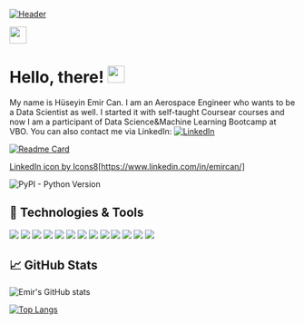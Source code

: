 <p align="center">
  
[![Header](https://www.dataquest.io/wp-content/uploads/2019/05/what-is-data-science-1.jpg "Header" )](https://www.linkedin.com/in/emircan/) 
    
<a href="https://www.linkedin.com/in/emircan/"><img height="30" src="https://github.com/WaylonWalker/WaylonWalker/blob/main/icon/linkedin.png?raw=true"></a>
  
</p>

# Hello, there! <img src="https://raw.githubusercontent.com/MartinHeinz/MartinHeinz/master/wave.gif" width="30px">
My name is Hüseyin Emir Can. I am an Aerospace Engineer who wants to be a Data Scientist as well. I started it with self-taught Coursear courses and now I am a participant of Data Science&Machine Learning Bootcamp at VBO.
You can also contact me via LinkedIn: [![LinkedIn][1.1]][1]

[![Readme Card](https://github-readme-stats.vercel.app/api/pin/?username=aerospacerr&repo=github-readme-stats)](https://github.com/aerospacerr/github-readme-stats)



[1]: https://www.linkedin.com/in/emircan/  

[1.1]: https://img.icons8.com/fluency/24/000000/linkedin.png  


<a href="https://icons8.com/icon/xuvGCOXi8Wyg/linkedin">LinkedIn icon by Icons8</a>[https://www.linkedin.com/in/emircan/]

<img alt="PyPI - Python Version" src="https://img.shields.io/pypi/pyversions/Django">

## 🔧 Technologies & Tools
![](https://img.shields.io/badge/OS-Linux-informational?style=flat&logo=linux&logoColor=white&color=2bbc8a)
![](https://img.shields.io/badge/Editor-IntelliJ_IDEA-informational?style=flat&logo=intellij-idea&logoColor=white&color=2bbc8a)
![](https://img.shields.io/badge/Code-Python-informational?style=flat&logo=python&logoColor=white&color=2bbc8a)
![](https://img.shields.io/badge/Code-JavaScript-informational?style=flat&logo=javascript&logoColor=white&color=2bbc8a)
![](https://img.shields.io/badge/Code-Golang-informational?style=flat&logo=go&logoColor=white&color=2bbc8a)
![](https://img.shields.io/badge/Code-Make-informational?style=flat&logo=cmake&logoColor=white&color=2bbc8a)
![](https://img.shields.io/badge/Code-Vue-informational?style=flat&logo=vue.js&logoColor=white&color=2bbc8a)
![](https://img.shields.io/badge/Shell-Bash-informational?style=flat&logo=gnu-bash&logoColor=white&color=2bbc8a)
![](https://img.shields.io/badge/Tools-PostgreSQL-informational?style=flat&logo=postgresql&logoColor=white&color=2bbc8a)
![](https://img.shields.io/badge/Tools-Docker-informational?style=flat&logo=docker&logoColor=white&color=2bbc8a)
![](https://img.shields.io/badge/Tools-Kubernetes-informational?style=flat&logo=kubernetes&logoColor=white&color=2bbc8a)
![](https://img.shields.io/badge/Tools-Red_Hat_OpenShift-informational?style=flat&logo=red-hat-open-shift&logoColor=white&color=2bbc8a)
![](https://img.shields.io/badge/Cloud-Digital_Ocean-informational?style=flat&logo=digitalocean&logoColor=white&color=2bbc8a)


## &#x1f4c8; GitHub Stats

![Emir's GitHub stats](https://github-readme-stats.vercel.app/api?username=aerospacerr&show_icons=true&theme=tokyonight )


[![Top Langs](https://github-readme-stats.vercel.app/api/top-langs/?username=aerospacerr&layout=compact)](https://github.com/aerospacerr/github-readme-stats)


<!--
**Aerospacerr/Aerospacerr** is a ✨ _special_ ✨ repository because its `README.md` (this file) appears on your GitHub profile.

Here are some ideas to get you started:

- 🔭 I’m currently working on ...
- 🌱 I’m currently learning ...
- 👯 I’m looking to collaborate on ...
- 🤔 I’m looking for help with ...
- 💬 Ask me about ...
- 📫 How to reach me: ...
- 😄 Pronouns: ...
- ⚡ Fun fact: ...
-->
